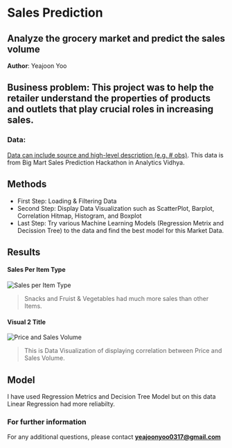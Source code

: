 # Sales Prediction
## Analyze the grocery market and predict the sales volume

**Author**: Yeajoon Yoo

## Business problem: This project was to help the retailer understand the properties of products and outlets that play crucial roles in increasing sales.

### Data:
[Data can include source and high-level description (e.g. # obs)](https://datahack.analyticsvidhya.com/contest/practice-problem-big-mart-sales-iii/).
This data is from Big Mart Sales Prediction Hackathon in Analytics Vidhya.


## Methods
- First Step: Loading & Filtering Data
- Second Step: Display Data Visualization such as ScatterPlot, Barplot, Correlation Hitmap, Histogram, and Boxplot
- Last Step: Try various Machine Learning Models (Regression Metrix and Decission Tree) to the data and find the best model for this Market Data.

## Results

#### Sales Per Item Type
![Sales per Item Type](https://user-images.githubusercontent.com/102710414/172982898-a8f3ee72-3031-4ac3-8312-2ae3601f1576.png)

>Snacks and Fruist & Vegetables had much more sales than other Items.

#### Visual 2 Title
![Price and Sales Volume](https://user-images.githubusercontent.com/102710414/172982971-a688482f-2a9e-4e28-a470-564099920ce4.png)

>This is Data Visualization of displaying correlation between Price and Sales Volume.

## Model

I have used Regression Metrics and Decision Tree Model but on this data Linear Regression had more reliabilty.


### For further information
For any additional questions, please contact **yeajoonyoo0317@gmail.com**
